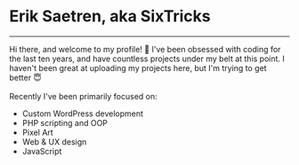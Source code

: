 <h1>Erik Saetren, aka SixTricks</h1>
<hr>
Hi there, and welcome to my profile! 👋 
I've been obsessed with coding for the last ten years, and have countless projects under my belt at this point. 
I haven't been great at uploading my projects here, but I'm trying to get better 😇
<br><br>
Recently I've been primarily focused on:
<ul>
<li>Custom WordPress development</li>
<li>PHP scripting and OOP</li>
<li>Pixel Art</li>
<li>Web & UX design</li>
<li>JavaScript</li>
</ul>

<!---
eriksaetren/eriksaetren is a ✨ special ✨ repository because its `README.md` (this file) appears on your GitHub profile.
You can click the Preview link to take a look at your changes.
--->

